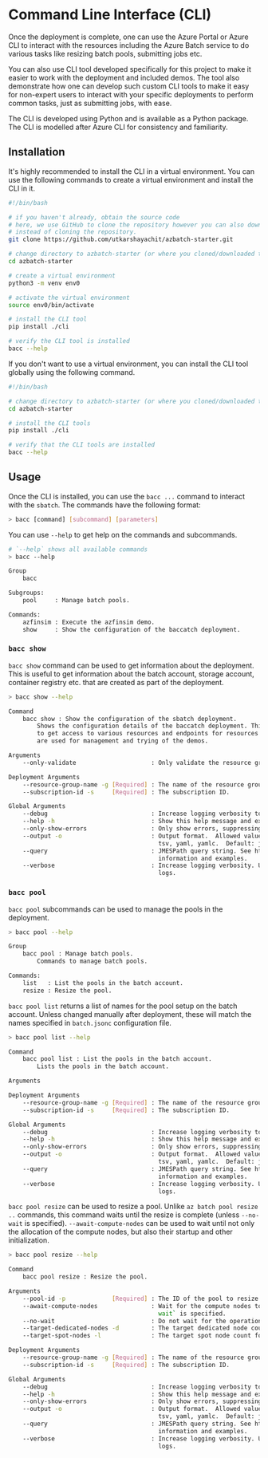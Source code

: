 # Command Line Interface (CLI)

Once the deployment is complete, one can use the Azure Portal or Azure CLI to interact with the resources
including the Azure Batch service to do various tasks like resizing batch pools, submitting jobs etc.

You can also use CLI tool developed specifically for this project to make it easier to work with the deployment
and included demos. The tool also demonstrate how one can develop such custom CLI tools to make it easy for non-expert
users to interact with your specific deployments to perform common tasks, just as submitting jobs, with ease.

The CLI is developed using Python and is available as a Python package. The CLI is modelled after Azure CLI
for consistency and familiarity.

## Installation

It's highly recommended to install the CLI in a virtual environment. You can use the following commands to
create a virtual environment and install the CLI in it.

```sh
#!/bin/bash

# if you haven't already, obtain the source code
# here, we use GitHub to clone the repository however you can also download the source code as a zip file and extract it
# instead of cloning the repository.
git clone https://github.com/utkarshayachit/azbatch-starter.git

# change directory to azbatch-starter (or where you cloned/downloaded the repository)
cd azbatch-starter

# create a virtual environment
python3 -m venv env0

# activate the virtual environment
source env0/bin/activate

# install the CLI tool
pip install ./cli

# verify the CLI tool is installed
bacc --help
```

If you don't want to use a virtual environment, you can install the CLI tool globally using the following command.

```sh
#!/bin/bash

# change directory to azbatch-starter (or where you cloned/downloaded the repository)
cd azbatch-starter

# install the CLI tools
pip install ./cli

# verify that the CLI tools are installed
bacc --help
```

## Usage

Once the CLI is installed, you can use the `bacc ...` command to interact with the `sbatch`.
The commands have the following format:

```sh
> bacc [command] [subcommand] [parameters]
```

You can use `--help` to get help on the commands and subcommands.

```sh
# `--help` shows all available commands
> bacc --help

Group
    bacc

Subgroups:
    pool     : Manage batch pools.

Commands:
    azfinsim : Execute the azfinsim demo.
    show     : Show the configuration of the baccatch deployment.
```

### `bacc show`

`bacc show` command can be used to get information about the deployment. This is useful to get
information about the batch account, storage account, container registry etc. that are created as part of the deployment.

```sh
> bacc show --help

Command
    bacc show : Show the configuration of the sbatch deployment.
        Shows the configuration details of the baccatch deployment. This is useful
        to get access to various resources and endpoints for resources that
        are used for management and trying of the demos.

Arguments
    --only-validate                     : Only validate the resource group and subscription ID.

Deployment Arguments
    --resource-group-name -g [Required] : The name of the resource group.
    --subscription-id -s     [Required] : The subscription ID.

Global Arguments
    --debug                             : Increase logging verbosity to show all debug logs.
    --help -h                           : Show this help message and exit.
    --only-show-errors                  : Only show errors, suppressing warnings.
    --output -o                         : Output format.  Allowed values: json, jsonc, none, table,
                                          tsv, yaml, yamlc.  Default: json.
    --query                             : JMESPath query string. See http://jmespath.org/ for more
                                          information and examples.
    --verbose                           : Increase logging verbosity. Use --debug for full debug
                                          logs.
```

### `bacc pool`

`bacc pool` subcommands can be used to manage the pools in the deployment.

```sh
> bacc pool --help

Group
    bacc pool : Manage batch pools.
        Commands to manage batch pools.

Commands:
    list   : List the pools in the batch account.
    resize : Resize the pool.
```

`bacc pool list`  returns a list of names for the pool setup on the batch account. Unless changed manually after deployment,
these will match the names specified in `batch.jsonc` configuration file.

```sh
> bacc pool list --help

Command
    bacc pool list : List the pools in the batch account.
        Lists the pools in the batch account.

Arguments

Deployment Arguments
    --resource-group-name -g [Required] : The name of the resource group.
    --subscription-id -s     [Required] : The subscription ID.

Global Arguments
    --debug                             : Increase logging verbosity to show all debug logs.
    --help -h                           : Show this help message and exit.
    --only-show-errors                  : Only show errors, suppressing warnings.
    --output -o                         : Output format.  Allowed values: json, jsonc, none, table,
                                          tsv, yaml, yamlc.  Default: json.
    --query                             : JMESPath query string. See http://jmespath.org/ for more
                                          information and examples.
    --verbose                           : Increase logging verbosity. Use --debug for full debug
                                          logs.
```

`bacc pool resize` can be used to resize a pool. Unlike `az batch pool resize ..` commands, this command waits until
the resize is complete (unless `--no-wait` is specified). `--await-compute-nodes` can be used to wait until
not only the allocation of the compute nodes, but also their startup and other initialization.

```sh
> bacc pool resize --help

Command
    bacc pool resize : Resize the pool.

Arguments
    --pool-id -p             [Required] : The ID of the pool to resize.
    --await-compute-nodes               : Wait for the compute nodes to be ready; ignored if `--no-
                                          wait` is specified.
    --no-wait                           : Do not wait for the operation to complete.
    --target-dedicated-nodes -d         : The target dedicated node count for the pool.
    --target-spot-nodes -l              : The target spot node count for the pool.

Deployment Arguments
    --resource-group-name -g [Required] : The name of the resource group.
    --subscription-id -s     [Required] : The subscription ID.

Global Arguments
    --debug                             : Increase logging verbosity to show all debug logs.
    --help -h                           : Show this help message and exit.
    --only-show-errors                  : Only show errors, suppressing warnings.
    --output -o                         : Output format.  Allowed values: json, jsonc, none, table,
                                          tsv, yaml, yamlc.  Default: json.
    --query                             : JMESPath query string. See http://jmespath.org/ for more
                                          information and examples.
    --verbose                           : Increase logging verbosity. Use --debug for full debug
                                          logs.
```

